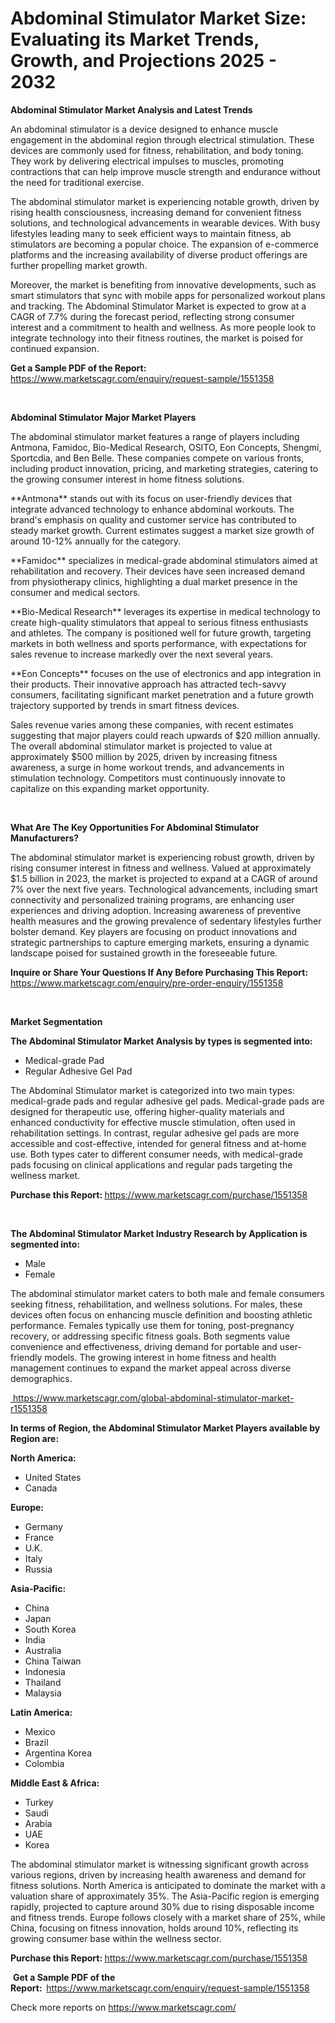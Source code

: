 <p><h1>Abdominal Stimulator Market Size: Evaluating its Market Trends, Growth, and Projections 2025 - 2032</h1></p><p><strong>Abdominal Stimulator Market Analysis and Latest Trends</strong></p>
<p><p>An abdominal stimulator is a device designed to enhance muscle engagement in the abdominal region through electrical stimulation. These devices are commonly used for fitness, rehabilitation, and body toning. They work by delivering electrical impulses to muscles, promoting contractions that can help improve muscle strength and endurance without the need for traditional exercise.</p><p>The abdominal stimulator market is experiencing notable growth, driven by rising health consciousness, increasing demand for convenient fitness solutions, and technological advancements in wearable devices. With busy lifestyles leading many to seek efficient ways to maintain fitness, ab stimulators are becoming a popular choice. The expansion of e-commerce platforms and the increasing availability of diverse product offerings are further propelling market growth. </p><p>Moreover, the market is benefiting from innovative developments, such as smart stimulators that sync with mobile apps for personalized workout plans and tracking. The Abdominal Stimulator Market is expected to grow at a CAGR of 7.7% during the forecast period, reflecting strong consumer interest and a commitment to health and wellness. As more people look to integrate technology into their fitness routines, the market is poised for continued expansion.</p></p>
<p><strong>Get a Sample PDF of the Report:&nbsp;</strong> <a href="https://www.marketscagr.com/enquiry/request-sample/1551358?utm_campaign=2208&utm_medium=2&utm_source=Github&utm_content=ia&utm_term=06022025&utm_id=abdominal-stimulator">https://www.marketscagr.com/enquiry/request-sample/1551358</a></p>
<p>&nbsp;</p>
<p><strong>Abdominal Stimulator Major Market Players</strong></p>
<p><p>The abdominal stimulator market features a range of players including Antmona, Famidoc, Bio-Medical Research, OSITO, Eon Concepts, Shengmi, Sportcdia, and Ben Belle. These companies compete on various fronts, including product innovation, pricing, and marketing strategies, catering to the growing consumer interest in home fitness solutions.</p><p>**Antmona** stands out with its focus on user-friendly devices that integrate advanced technology to enhance abdominal workouts. The brand's emphasis on quality and customer service has contributed to steady market growth. Current estimates suggest a market size growth of around 10-12% annually for the category.</p><p>**Famidoc** specializes in medical-grade abdominal stimulators aimed at rehabilitation and recovery. Their devices have seen increased demand from physiotherapy clinics, highlighting a dual market presence in the consumer and medical sectors.</p><p>**Bio-Medical Research** leverages its expertise in medical technology to create high-quality stimulators that appeal to serious fitness enthusiasts and athletes. The company is positioned well for future growth, targeting markets in both wellness and sports performance, with expectations for sales revenue to increase markedly over the next several years.</p><p>**Eon Concepts** focuses on the use of electronics and app integration in their products. Their innovative approach has attracted tech-savvy consumers, facilitating significant market penetration and a future growth trajectory supported by trends in smart fitness devices.</p><p>Sales revenue varies among these companies, with recent estimates suggesting that major players could reach upwards of $20 million annually. The overall abdominal stimulator market is projected to value at approximately $500 million by 2025, driven by increasing fitness awareness, a surge in home workout trends, and advancements in stimulation technology. Competitors must continuously innovate to capitalize on this expanding market opportunity.</p></p>
<p>&nbsp;</p>
<p><strong>What Are The Key Opportunities For Abdominal Stimulator Manufacturers?</strong></p>
<p><p>The abdominal stimulator market is experiencing robust growth, driven by rising consumer interest in fitness and wellness. Valued at approximately $1.5 billion in 2023, the market is projected to expand at a CAGR of around 7% over the next five years. Technological advancements, including smart connectivity and personalized training programs, are enhancing user experiences and driving adoption. Increasing awareness of preventive health measures and the growing prevalence of sedentary lifestyles further bolster demand. Key players are focusing on product innovations and strategic partnerships to capture emerging markets, ensuring a dynamic landscape poised for sustained growth in the foreseeable future.</p></p>
<p><strong>Inquire or Share Your Questions If Any Before Purchasing This Report:</strong> <a href="https://www.marketscagr.com/enquiry/pre-order-enquiry/1551358?utm_campaign=2208&utm_medium=2&utm_source=Github&utm_content=ia&utm_term=06022025&utm_id=abdominal-stimulator">https://www.marketscagr.com/enquiry/pre-order-enquiry/1551358</a></p>
<p>&nbsp;</p>
<p><strong>Market Segmentation</strong></p>
<p><strong>The Abdominal Stimulator Market Analysis by types is segmented into:</strong></p>
<p><ul><li>Medical-grade Pad</li><li>Regular Adhesive Gel Pad</li></ul></p>
<p><p>The Abdominal Stimulator market is categorized into two main types: medical-grade pads and regular adhesive gel pads. Medical-grade pads are designed for therapeutic use, offering higher-quality materials and enhanced conductivity for effective muscle stimulation, often used in rehabilitation settings. In contrast, regular adhesive gel pads are more accessible and cost-effective, intended for general fitness and at-home use. Both types cater to different consumer needs, with medical-grade pads focusing on clinical applications and regular pads targeting the wellness market.</p></p>
<p><strong>Purchase this Report:&nbsp;</strong><a href="https://www.marketscagr.com/purchase/1551358?utm_campaign=2208&utm_medium=2&utm_source=Github&utm_content=ia&utm_term=06022025&utm_id=abdominal-stimulator">https://www.marketscagr.com/purchase/1551358</a></p>
<p>&nbsp;</p>
<p><strong>The Abdominal Stimulator Market Industry Research by Application is segmented into:</strong></p>
<p><ul><li>Male</li><li>Female</li></ul></p>
<p><p>The abdominal stimulator market caters to both male and female consumers seeking fitness, rehabilitation, and wellness solutions. For males, these devices often focus on enhancing muscle definition and boosting athletic performance. Females typically use them for toning, post-pregnancy recovery, or addressing specific fitness goals. Both segments value convenience and effectiveness, driving demand for portable and user-friendly models. The growing interest in home fitness and health management continues to expand the market appeal across diverse demographics.</p></p>
<p><a href="https://www.marketscagr.com/global-abdominal-stimulator-market-r1551358?utm_campaign=2208&utm_medium=2&utm_source=Github&utm_content=ia&utm_term=06022025&utm_id=abdominal-stimulator">&nbsp;https://www.marketscagr.com/global-abdominal-stimulator-market-r1551358</a></p>
<p><strong>In terms of Region, the Abdominal Stimulator Market Players available by Region are:</strong></p>
<p>
    <p> <strong> North America: </strong>
        <ul>
            <li>United States</li>
            <li>Canada</li>
        </ul>
        </p> 
    <p> <strong> Europe: </strong>
        <ul>
            <li>Germany</li>
            <li>France</li>
            <li>U.K.</li>
            <li>Italy</li>
            <li>Russia</li>
        </ul>
        </p> 
    <p> <strong> Asia-Pacific: </strong>
        <ul>
            <li>China</li>
            <li>Japan</li>
            <li>South Korea</li>
            <li>India</li>
            <li>Australia</li>
            <li>China Taiwan</li>
            <li>Indonesia</li>
            <li>Thailand</li>
            <li>Malaysia</li>
        </ul>
        </p> 
    <p> <strong> Latin America: </strong>
        <ul>
            <li>Mexico</li>
            <li>Brazil</li>
            <li>Argentina Korea</li>
            <li>Colombia</li>
        </ul>
        </p> 
    <p> <strong> Middle East & Africa: </strong>
        <ul>
            <li>Turkey</li>
            <li>Saudi</li>
            <li>Arabia</li>
            <li>UAE</li>
            <li>Korea</li>
        </ul>
    </p>
    </p>
<p><p>The abdominal stimulator market is witnessing significant growth across various regions, driven by increasing health awareness and demand for fitness solutions. North America is anticipated to dominate the market with a valuation share of approximately 35%. The Asia-Pacific region is emerging rapidly, projected to capture around 30% due to rising disposable income and fitness trends. Europe follows closely with a market share of 25%, while China, focusing on fitness innovation, holds around 10%, reflecting its growing consumer base within the wellness sector.</p></p>
<p><strong>Purchase this Report: </strong><a href="https://www.marketscagr.com/purchase/1551358?utm_campaign=2208&utm_medium=2&utm_source=Github&utm_content=ia&utm_term=06022025&utm_id=abdominal-stimulator">https://www.marketscagr.com/purchase/1551358</a></p>
<p>&nbsp;<strong>Get a Sample PDF of the Report:&nbsp;&nbsp;</strong><a href="https://www.marketscagr.com/enquiry/request-sample/1551358?utm_campaign=2208&utm_medium=2&utm_source=Github&utm_content=ia&utm_term=06022025&utm_id=abdominal-stimulator">https://www.marketscagr.com/enquiry/request-sample/1551358</a></p>
<p><strong></strong></p>
<p>Check more reports on <a href="https://www.marketscagr.com/?utm_campaign=2208&utm_medium=2&utm_source=Github&utm_content=ia&utm_term=06022025&utm_id=abdominal-stimulator">https://www.marketscagr.com/</a></p>